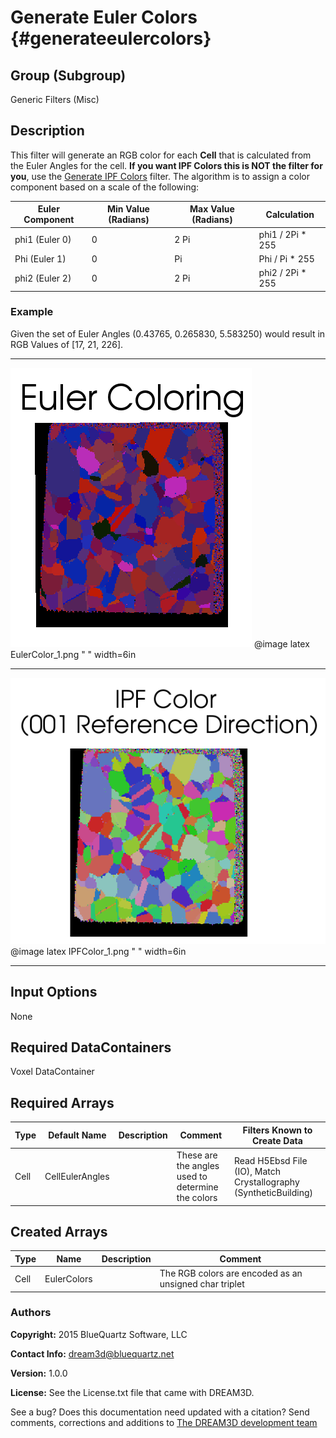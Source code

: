 Generate Euler Colors {#generateeulercolors}
========

## Group (Subgroup) ##
Generic Filters (Misc)

## Description ##
This filter will generate an RGB color for each **Cell** that is calculated from the Euler Angles for the cell. **If you want IPF Colors this is NOT the filter for you**, use the [Generate IPF Colors](generateipfcolors.html) filter. The  algorithm is to assign a color component based on a scale of the following:

| Euler Component | Min Value (Radians) | Max Value (Radians) | Calculation |
|-----------------|---------------------|---------------------|-------------|
| phi1 (Euler 0)  |   0 | 2 Pi | phi1 / 2Pi \* 255 |
| Phi  (Euler 1)  | 0    | Pi | Phi / Pi \* 255 |
| phi2 (Euler 2) |   0 | 2 Pi | phi2 / 2Pi \* 255 |

### Example ###

Given the set of Euler Angles (0.43765, 0.265830, 5.583250) would result in RGB Values of [17, 21, 226].

------------------

![Example Data Set using Euler Colors](images/EulerColor_1.png)
@image latex EulerColor_1.png " " width=6in 

-------------------

![Example Data Set using IPF Colors](images/IPFColor_1.png)
@image latex IPFColor_1.png " " width=6in 

-------------------

## Input Options ##

None

## Required DataContainers ##

Voxel DataContainer

## Required Arrays ##

| Type | Default Name | Description | Comment | Filters Known to Create Data |
|------|--------------|-------------|---------|------------------------------|
| Cell | CellEulerAngles | | These are the angles used to determine the colors | Read H5Ebsd File (IO), Match Crystallography (SyntheticBuilding) |


## Created Arrays ##

| Type | Name | Description | Comment |
|------|------|-------------|---------|
| Cell | EulerColors | | The RGB colors are encoded as an unsigned char triplet  |

### Authors ##
**Copyright:** 2015 BlueQuartz Software, LLC

**Contact Info:** dream3d@bluequartz.net

**Version:** 1.0.0

**License:** See the License.txt file that came with DREAM3D.

See a bug? Does this documentation need updated with a citation? Send comments, corrections and additions to [The DREAM3D development team](mailto:dream3d@bluequartz.net?subject=Documentation%20Correction)

